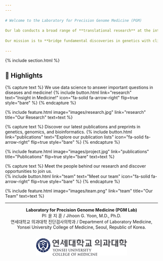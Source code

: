 ```yaml
---
---

# Welcome to the Laboratory for Precision Genome Medicine (PGM)

Our lab conducts a broad range of **translational research** at the intersection of **human genetics** and **precision medicine**.  

Our mission is to **bridge fundamental discoveries in genetics with clinical applications** that improve diagnosis, treatment, and outcomes for individuals with genetic disorders.  

---
```


{% include section.html %}

## 🔬 Highlights

{% capture text %}
We use data science to answer important questions in diseases and medicine!
{%
  include button.html
  link="research"
  text="Insight in Medicine!"
  icon="fa-solid fa-arrow-right"
  flip=true
  style="bare"
%}
{% endcapture %}

{%
  include feature.html
  image="images/research.jpg"
  link="research"
  title="Our Research"
  text=text
%}

{% capture text %}
Discover our latest publications and preprints in genetics, genomics, and bioinformatics. 
{%
  include button.html
  link="publications"
  text="Explore our publication lists"
  icon="fa-solid fa-arrow-right"
  flip=true
  style="bare"
%}
{% endcapture %}

{%
  include feature.html
  image="images/project.jpg"
  link="publications"
  title="Publications"
  flip=true
  style="bare"
  text=text
%}

{% capture text %}
Meet the people behind our research and discover opportunities to join us.  
{%
  include button.html
  link="team"
  text="Meet our team"
  icon="fa-solid fa-arrow-right"
  flip=true
  style="bare"
%}
{% endcapture %}

{%
  include feature.html
  image="images/team.png"
  link="team"
  title="Our Team"
  text=text
%}

---

<div style="text-align:center;">
  <p>
    <strong>Laboratory for Precision Genome Medicine (PGM Lab)</strong><br>
    PI: 윤 지 훈 / Jihoon G. Yoon, M.D., Ph.D.<br>
    연세대학교 의과대학 진단검사의학과 / Department of Laboratory Medicine, Yonsei University College of Medicine, Seoul, Republic of Korea.
  </p>
  <img src="/images/yonsei_logo.svg" alt="Yonsei University Logo" width="300" style="margin-top:1em;">
</div>

